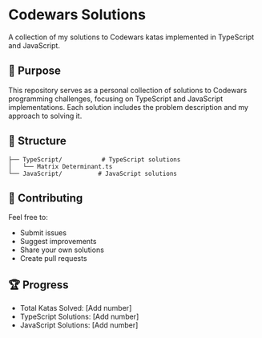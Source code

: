 # Codewars Solutions

A collection of my solutions to Codewars katas implemented in TypeScript and JavaScript.

## 🎯 Purpose

This repository serves as a personal collection of solutions to Codewars programming challenges, focusing on TypeScript and JavaScript implementations. Each solution includes the problem description and my approach to solving it.

## 📁 Structure

```
├── TypeScript/           # TypeScript solutions
│   └── Matrix Determinant.ts
└── JavaScript/          # JavaScript solutions
```

## 🤝 Contributing

Feel free to:

- Submit issues
- Suggest improvements
- Share your own solutions
- Create pull requests

## 🏆 Progress

- Total Katas Solved: [Add number]
- TypeScript Solutions: [Add number]
- JavaScript Solutions: [Add number]
